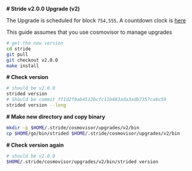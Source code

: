 **# Stride v2.0.0 Upgrade (v2)**

The Upgrade is scheduled for block `754,555`. A countdown clock is [here](https://www.mintscan.io/stride/blocks/754555)

This guide assumes that you use cosmovisor to manage upgrades

```bash
# get the new version
cd stride
git pull
git checkout v2.0.0
make install
```

**# Check version**

```bash
# should be v2.0.0
strided version
# Should be commit ff1d2f9ab4512bcfc11b483ada3adb7357ca6c59
strided version --long
```

**# Make new directory and copy binary**

```bash
mkdir -p $HOME/.stride/cosmovisor/upgrades/v2/bin
cp $HOME/go/bin/strided $HOME/.stride/cosmovisor/upgrades/v2/bin
```

**# Check version again**

```bash
# should be v2.0.0
$HOME/.stride/cosmovisor/upgrades/v2/bin/strided version
```
